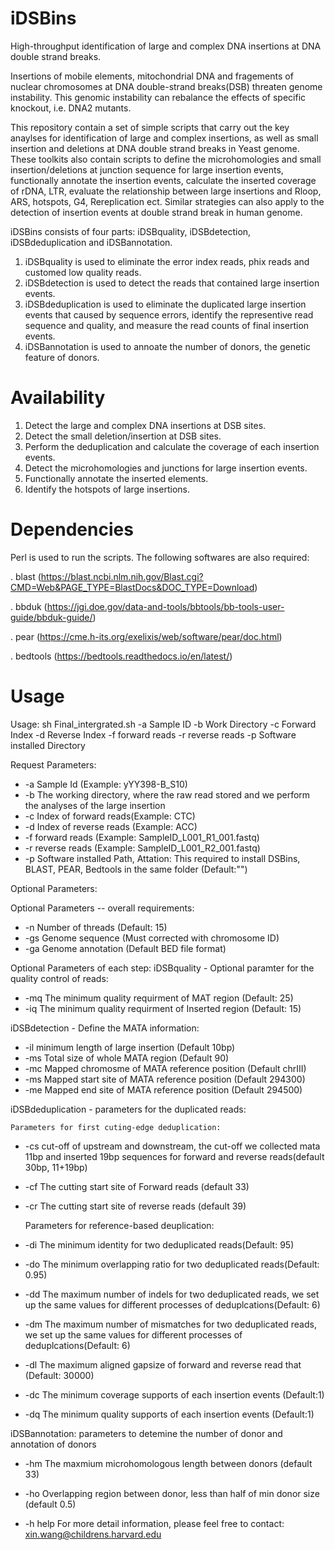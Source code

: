 # iDSBins
High-throughput identification of large and complex DNA insertions at DNA double strand breaks.

Insertions of mobile elements, mitochondrial DNA and fragements of nuclear chromosomes at DNA double-strand breaks(DSB) threaten genome instability. This genomic instability can rebalance the effects of specific knockout, i.e. DNA2 mutants.

This repository contain a set of simple scripts that carry out the key anaylses for identification of large and complex insertions, as well as small insertion and deletions at DNA double strand breaks in Yeast genome. These toolkits also contain scripts to define the microhomologies and small insertion/deletions at junction sequence for large insertion events, functionally annotate the insertion events, calculate the inserted coverage of rDNA, LTR, evaluate the relationship between large insertions and Rloop, ARS, hotspots, G4, Rereplication ect.  Similar strategies can also apply to the detection of insertion events at double strand break in human genome.

iDSBins consists of four parts: iDSBquality, iDSBdetection, iDSBdeduplication and iDSBannotation.

1. iDSBquality is used to eliminate the error index reads, phix reads and customed low quality reads.
2. iDSBdetection is used to detect the reads that contained large insertion events.
3. iDSBdeduplication is used to eliminate the duplicated large insertion events that caused by sequence errors, identify the representive read sequence and quality, and measure the read counts of final insertion events.
4. iDSBannotation is used to annoate the number of donors, the genetic feature of donors.

# Availability 
1. Detect the large and complex DNA insertions at DSB sites.
2. Detect the small deletion/insertion at DSB sites.
3. Perform the deduplication and calculate the coverage of each insertion events.
4. Detect the microhomologies and junctions for large insertion events.
5. Functionally annotate the inserted elements.
6. Identify the hotspots of large insertions.

# Dependencies

Perl is used to run the scripts. The following softwares are also required:

. blast (https://blast.ncbi.nlm.nih.gov/Blast.cgi?CMD=Web&PAGE_TYPE=BlastDocs&DOC_TYPE=Download)

. bbduk (https://jgi.doe.gov/data-and-tools/bbtools/bb-tools-user-guide/bbduk-guide/)

. pear (https://cme.h-its.org/exelixis/web/software/pear/doc.html)

. bedtools (https://bedtools.readthedocs.io/en/latest/)


# Usage

Usage: sh Final_intergrated.sh -a Sample ID -b Work Directory -c Forward Index -d Reverse Index -f forward reads -r reverse reads -p Software installed Directory

Request Parameters:
*	-a Sample Id (Example: yYY398-B_S10)
*	-b The working directory, where the raw read stored and we perform the analyses of the large insertion
*	-c Index of forward reads(Example: CTC)
*	-d Index of reverse reads (Example: ACC)
*	-f forward reads (Example: SampleID_L001_R1_001.fastq)
*	-r reverse reads (Example: SampleID_L001_R2_001.fastq)
*	-p Software installed Path, Attation: This required to install DSBins, BLAST, PEAR, Bedtools in the same folder (Default:"")

Optional Parameters:

Optional Parameters -- overall requirements:
*	-n Number of threads (Default: 15)
*	-gs Genome sequence (Must corrected with chromosome ID)
*	-ga Genome annotation (Default BED file format)

Optional Parameters of each step:
iDSBquality - Optional paramter for the quality control of reads:
*	-mq The minimum quality requirment of MAT region (Default: 25)
*	-iq The minimum quality requirment of Inserted region (Default: 15)

iDSBdetection - Define the MATA information:
*	-il minimum length of large insertion (Default 10bp)
*	-ms Total size of whole MATA region (Default 90)
*	-mc Mapped chromosme of MATA reference position (Default chrIII)
*	-ms Mapped start site of MATA reference position (Default 294300)
*	-me Mapped end site of MATA reference position (Default 294500)

iDSBdeduplication - parameters for the duplicated reads:

	Parameters for first cuting-edge deduplication:
*	-cs cut-off of upstream and downstream, the cut-off we collected mata 11bp and inserted 19bp sequences for forward and reverse reads(default 30bp, 11+19bp)
*	-cf The cutting start site of Forward reads (default 33)
*	-cr The cutting start site of reverse reads (default 39)

	Parameters for reference-based deuplication:
*	-di The minimum identity for two deduplicated reads(Default: 95)
*	-do The minimum overlapping ratio for two deduplicated reads(Default: 0.95)
*	-dd The maximum number of indels for two deduplicated reads, we set up the same values for different processes of deduplcations(Default: 6)
*	-dm The maximum number of mismatches for two deduplicated reads, we set up the same values for different processes of deduplcations(Default: 6)
*	-dl The maximum aligned gapsize of forward and reverse read that (Default: 30000)
*	-dc The minimum coverage supports of each insertion events (Default:1)
*	-dq The minimum quality supports of each insertion events (Default:1)

iDSBannotation: parameters to detemine the number of donor and annotation of donors
*	-hm The maxmium microhomologous length between donors (default 33)
*	-ho Overlapping region between donor, less than half of min donor size (default 0.5)

*	-h help
For more detail information, please feel free to contact: xin.wang@childrens.harvard.edu
